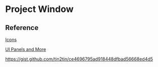 # Project Window




## Reference
[Icons](https://blenderartists.org/t/icon-reference-sheets-2-79-2-80/1162781)

[UI Panels and
More](https://blender.stackexchange.com/questions/57306/how-to-create-a-custom-ui)


https://gist.github.com/tin2tin/ce4696795ad918448dfbad56668ed4d5